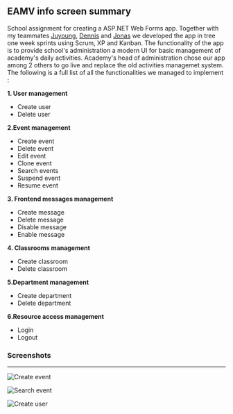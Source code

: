 ## EAMV info screen summary

School assignment for creating a ASP.NET Web Forms app. Together with my teammates 
[Juyoung](https://github.com/unicojoyhu), [Dennis](https://github.com/zeltres) and [Jonas](https://github.com/Shadowsilver64) we developed the app 
in tree one week sprints using Scrum, XP and Kanban. The functionality of the app is to provide school's administration a modern UI for basic 
management of academy's daily activities.
Academy's head of administration chose our app among 2 others to go live 
and replace the old activities managemet system. 
The following is a full list of all the functionalities we managed to implement :

**1. User management**
- Create user
- Delete user

**2.Event management**
- Create event
- Delete event
- Edit event
- Clone event
- Search events
- Suspend event
- Resume event

**3. Frontend messages management**
- Create message
- Delete message
- Disable message
- Enable message

**4. Classrooms management**
- Create classroom
- Delete classroom

**5.Department management**
- Create department
- Delete department

**6.Resource access management**
- Login
- Logout



### Screenshots
---
![Create event](https://github.com/tsvetelintsonev/eamv-info-screen/blob/master/screenshots/create-event.png)



![Search event](https://github.com/tsvetelintsonev/eamv-info-screen/blob/master/screenshots/search-event.png)



![Create user](https://github.com/tsvetelintsonev/eamv-info-screen/blob/master/screenshots/create-user.png)
